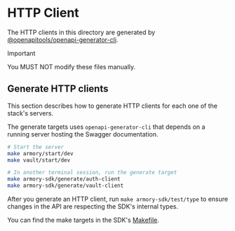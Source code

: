 # HTTP Client

The HTTP clients in this directory are generated by
[@openapitools/openapi-generator-cli](https://www.npmjs.com/package/@openapitools/openapi-generator-cli).

> [!IMPORTANT]
> You MUST NOT modify these files manually.

## Generate HTTP clients

This section describes how to generate HTTP clients for each one of the stack's
servers.

The generate targets uses `openapi-generator-cli` that depends on a running
server hosting the Swagger documentation.

```bash
# Start the server
make armory/start/dev
make vault/start/dev

# In another terminal session, run the generate target
make armory-sdk/generate/auth-client
make armory-sdk/generate/vault-client
```

After you generate an HTTP client, run `make armory-sdk/test/type` to ensure
changes in the API are respecting the SDK's internal types. 

You can find the make targets in the SDK's [Makefile](./../../../../Makefile).

